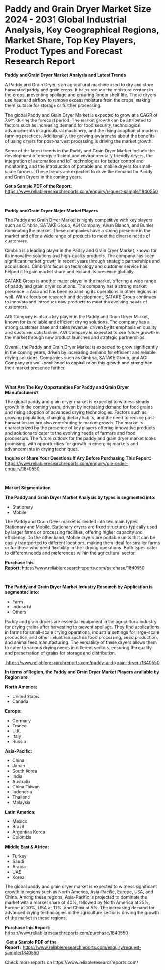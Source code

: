 <p><h1>Paddy and Grain Dryer Market Size 2024 - 2031 Global Industrial Analysis, Key Geographical Regions, Market Share, Top Key Players, Product Types and Forecast Research Report</h1></p><p><strong>Paddy and Grain Dryer Market Analysis and Latest Trends</strong></p>
<p><p>A Paddy and Grain Dryer is an agricultural machine used to dry and store harvested paddy and grain crops. It helps reduce the moisture content in the crops, preventing spoilage and ensuring longer shelf life. These dryers use heat and airflow to remove excess moisture from the crops, making them suitable for storage or further processing.</p><p>The global Paddy and Grain Dryer Market is expected to grow at a CAGR of 7.9% during the forecast period. The market growth can be attributed to factors such as increasing demand for food security, technological advancements in agricultural machinery, and the rising adoption of modern farming practices. Additionally, the growing awareness about the benefits of using dryers for post-harvest processing is driving the market growth.</p><p>Some of the latest trends in the Paddy and Grain Dryer Market include the development of energy-efficient and environmentally friendly dryers, the integration of automation and IoT technologies for better control and monitoring, and the introduction of portable and mobile dryers for small-scale farmers. These trends are expected to drive the demand for Paddy and Grain Dryers in the coming years.</p></p>
<p><strong>Get a Sample PDF of the Report:&nbsp;</strong> <a href="https://www.reliableresearchreports.com/enquiry/request-sample/1840550">https://www.reliableresearchreports.com/enquiry/request-sample/1840550</a></p>
<p>&nbsp;</p>
<p><strong>Paddy and Grain Dryer Major Market Players</strong></p>
<p><p>The Paddy and Grain Dryer Market is highly competitive with key players such as Cimbria, SATAKE Group, AGI Company, Alvan Blanch, and Buhler dominating the market. These companies have a strong presence in the market and offer a wide range of products to meet the diverse needs of customers.</p><p>Cimbria is a leading player in the Paddy and Grain Dryer Market, known for its innovative solutions and high-quality products. The company has seen significant market growth in recent years through strategic partnerships and acquisitions. Cimbria's focus on technology and customer service has helped it to gain market share and expand its presence globally.</p><p>SATAKE Group is another major player in the market, offering a wide range of paddy and grain dryer solutions. The company has a strong market presence in Asia and has been expanding its operations in other regions as well. With a focus on research and development, SATAKE Group continues to innovate and introduce new products to meet the evolving needs of customers.</p><p>AGI Company is also a key player in the Paddy and Grain Dryer Market, known for its reliable and efficient drying solutions. The company has a strong customer base and sales revenue, driven by its emphasis on quality and customer satisfaction. AGI Company is expected to see future growth in the market through new product launches and strategic partnerships.</p><p>Overall, the Paddy and Grain Dryer Market is expected to grow significantly in the coming years, driven by increasing demand for efficient and reliable drying solutions. Companies such as Cimbria, SATAKE Group, and AGI Company are well-positioned to capitalize on this growth and strengthen their market presence further.</p></p>
<p>&nbsp;</p>
<p><strong>What Are The Key Opportunities For Paddy and Grain Dryer Manufacturers?</strong></p>
<p><p>The global paddy and grain dryer market is expected to witness steady growth in the coming years, driven by increasing demand for food grains and rising adoption of advanced drying technologies. Factors such as growing population, changing dietary habits, and the need to reduce post-harvest losses are also contributing to market growth. The market is characterized by the presence of key players offering innovative products and solutions to cater to the evolving needs of farmers and food processors. The future outlook for the paddy and grain dryer market looks promising, with opportunities for growth in emerging markets and advancements in drying techniques.</p></p>
<p><strong>Inquire or Share Your Questions If Any Before Purchasing This Report:</strong> <a href="https://www.reliableresearchreports.com/enquiry/pre-order-enquiry/1840550">https://www.reliableresearchreports.com/enquiry/pre-order-enquiry/1840550</a></p>
<p>&nbsp;</p>
<p><strong>Market Segmentation</strong></p>
<p><strong>The Paddy and Grain Dryer Market Analysis by types is segmented into:</strong></p>
<p><ul><li>Stationary</li><li>Mobile</li></ul></p>
<p><p>The Paddy and Grain Dryer market is divided into two main types: Stationary and Mobile. Stationary dryers are fixed structures typically used by larger farms or processing facilities, offering higher capacity and efficiency. On the other hand, Mobile dryers are portable units that can be easily transported to different locations, making them ideal for smaller farms or for those who need flexibility in their drying operations. Both types cater to different needs and preferences within the agricultural sector.</p></p>
<p><strong>Purchase this Report:&nbsp;</strong><a href="https://www.reliableresearchreports.com/purchase/1840550">https://www.reliableresearchreports.com/purchase/1840550</a></p>
<p>&nbsp;</p>
<p><strong>The Paddy and Grain Dryer Market Industry Research by Application is segmented into:</strong></p>
<p><ul><li>Farm</li><li>Industrial</li><li>Others</li></ul></p>
<p><p>Paddy and grain dryers are essential equipment in the agricultural industry for drying grains after harvesting to prevent spoilage. They find applications in farms for small-scale drying operations, industrial settings for large-scale production, and other industries such as food processing, seed production, and animal feed manufacturing. The versatility of these dryers allows them to cater to various drying needs in different sectors, ensuring the quality and preservation of grains for storage and distribution.</p></p>
<p><a href="https://www.reliableresearchreports.com/paddy-and-grain-dryer-r1840550">&nbsp;https://www.reliableresearchreports.com/paddy-and-grain-dryer-r1840550</a></p>
<p><strong>In terms of Region, the Paddy and Grain Dryer Market Players available by Region are:</strong></p>
<p>
    <p> <strong> North America: </strong>
        <ul>
            <li>United States</li>
            <li>Canada</li>
        </ul>
        </p> 
    <p> <strong> Europe: </strong>
        <ul>
            <li>Germany</li>
            <li>France</li>
            <li>U.K.</li>
            <li>Italy</li>
            <li>Russia</li>
        </ul>
        </p> 
    <p> <strong> Asia-Pacific: </strong>
        <ul>
            <li>China</li>
            <li>Japan</li>
            <li>South Korea</li>
            <li>India</li>
            <li>Australia</li>
            <li>China Taiwan</li>
            <li>Indonesia</li>
            <li>Thailand</li>
            <li>Malaysia</li>
        </ul>
        </p> 
    <p> <strong> Latin America: </strong>
        <ul>
            <li>Mexico</li>
            <li>Brazil</li>
            <li>Argentina Korea</li>
            <li>Colombia</li>
        </ul>
        </p> 
    <p> <strong> Middle East & Africa: </strong>
        <ul>
            <li>Turkey</li>
            <li>Saudi</li>
            <li>Arabia</li>
            <li>UAE</li>
            <li>Korea</li>
        </ul>
    </p>
    </p>
<p><p>The global paddy and grain dryer market is expected to witness significant growth in regions such as North America, Asia-Pacific, Europe, USA, and China. Among these regions, Asia-Pacific is projected to dominate the market with a market share of 40%, followed by North America at 25%, Europe at 20%, USA at 10%, and China at 5%. The increasing demand for advanced drying technologies in the agriculture sector is driving the growth of the market in these regions.</p></p>
<p><strong>Purchase this Report: </strong><a href="https://www.reliableresearchreports.com/purchase/1840550">https://www.reliableresearchreports.com/purchase/1840550</a></p>
<p>&nbsp;<strong>Get a Sample PDF of the Report:&nbsp;&nbsp;</strong><a href="https://www.reliableresearchreports.com/enquiry/request-sample/1840550">https://www.reliableresearchreports.com/enquiry/request-sample/1840550</a></p>
<p><strong></strong></p>
<p>Check more reports on https://www.reliableresearchreports.com/</p>